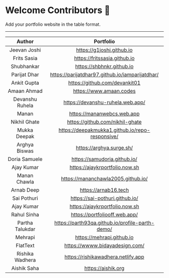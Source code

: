 # Welcome Contributors 🙏
Add your portfolio website in the table format.

***

| Author | Portfolio |
| :---: | :---: |
| Jeevan Joshi | https://g1joshi.github.io |
| Frits Sasia | https://fritssasia.github.io |
| Shubhankar | https://shbhnkr.github.io |
| Parijat Dhar | https://parijatdhar97.github.io/iamparijatdhar/ |
| Ankit Gupta | https://github.com/devankit01 |
| Amaan Ahmad | https://www.amaan.codes |
| Devanshu Ruhela| https://devanshu-ruhela.web.app/ |
| Manan | https://mananwebcs.web.app |
| Nikhil Ghate | https://github.com/nikhil-ghate |
| Mukka Deepak | https://deepakmukka1.github.io/repo-responsive/ |
| Arghya Biswas | https://arghya.surge.sh/ |
| Doria Samuele | https://samudoria.github.io/ |
| Ajay Kumar | https://ajaykrportfolio.now.sh |
| Manan Chawla | https://mananchawla2005.github.io/ |
| Arnab Deep | https://arnab16.tech |
| Sai Pothuri | https://sai-pothuri.github.io/ |
| Ajay Kumar | https://ajaykrportfolio.now.sh |
| Rahul Sinha | https://portfoliooff.web.app/
| Partha Talukdar | https://parth93qa.github.io/profile-parth-demo/ |
| Mehrapi | https://mehrapi.github.io | 
| FlatText | https://wwww.bidayadesign.com/ |
| Rishika Wadhera | https://rishikawadhera.netlify.app |
| Aishik Saha | https://aishik.org |
